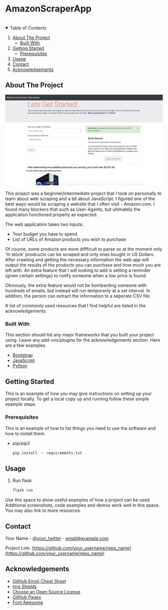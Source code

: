 # AmazonScraperApp

<br />

<!-- TABLE OF CONTENTS -->
<details open="open">
  <summary>Table of Contents</summary>
  <ol>
    <li>
      <a href="#about-the-project">About The Project</a>
      <ul>
        <li><a href="#built-with">Built With</a></li>
      </ul>
    </li>
    <li>
      <a href="#getting-started">Getting Started</a>
      <ul>
        <li><a href="#prerequisites">Prerequisites</a></li>
      </ul>
    </li>
    <li><a href="#usage">Usage</a></li>
    <li><a href="#contact">Contact</a></li>
    <li><a href="#acknowledgements">Acknowledgements</a></li>
  </ol>
</details>



<!-- ABOUT THE PROJECT -->
## About The Project

[![Product Name Screen Shot][product-screenshot]](https://example.com)

This project was a beginner/intermediate project that I took on personally to learn about web scraping and a bit about JavaScript. I figured one of the best ways would be scraping a website that I often visit - Amazon.com. I found many blockers that such as User-Agents, but ultimately the application functioned properly as expected.

The web application takes two inputs:
* Your budget you have to spend
* List of URLs of Amazon products you wish to purchase

Of course, some products are more diffficult to parse so at the moment only 'In stock' prodcucts can be scraped and only ones bought in US Dollars. After crawling and getting the necessary information the web app will output the results of the products you can purchase and how much you are left with. An extra feature that I will looking to add is setting a reminder (given certain settings) to notify someone when a low price is found.

Obviously, the extra feature would not be bombarding someone with hundreds of emails, but instead will run temporarily at a set interval. In addition, the person can extract the information to a seperate CSV file.

A list of commonly used resources that I find helpful are listed in the acknowledgements.

### Built With

This section should list any major frameworks that you built your project using. Leave any add-ons/plugins for the acknowledgements section. Here are a few examples.
* [Bootstrap](https://getbootstrap.com)
* [JavaScript](https://www.javascript.com)
* [Python](https://www.python.org)



<!-- GETTING STARTED -->
## Getting Started

This is an example of how you may give instructions on setting up your project locally.
To get a local copy up and running follow these simple example steps.

### Prerequisites

This is an example of how to list things you need to use the software and how to install them.
* pip/pip3
  ```sh
  pip install -r requirements.txt
  ```

<!-- USAGE EXAMPLES -->
## Usage

1. Run flask
   ```sh
   flask run
   ```

Use this space to show useful examples of how a project can be used. Additional screenshots, code examples and demos work well in this space. You may also link to more resources.


<!-- CONTACT -->
## Contact

Your Name - [@your_twitter](https://twitter.com/your_username) - email@example.com

Project Link: [https://github.com/your_username/repo_name](https://github.com/your_username/repo_name)



<!-- ACKNOWLEDGEMENTS -->
## Acknowledgements
* [GitHub Emoji Cheat Sheet](https://www.webpagefx.com/tools/emoji-cheat-sheet)
* [Img Shields](https://shields.io)
* [Choose an Open Source License](https://choosealicense.com)
* [GitHub Pages](https://pages.github.com)
* [Font Awesome](https://fontawesome.com)





<!-- MARKDOWN LINKS & IMAGES -->
[product-screenshot]: App.png
